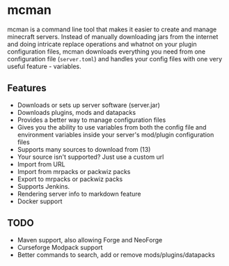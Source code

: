 # mcman

mcman is a command line tool that makes it easier to create and manage minecraft servers. Instead of manually downloading jars from the internet and doing intricate replace operations and whatnot on your plugin configuration files, mcman downloads everything you need from one configuration file (`server.toml`) and handles your config files with one very useful feature - variables.

## Features

- Downloads or sets up server software (server.jar)
- Downloads plugins, mods and datapacks
- Provides a better way to manage configuration files
- Gives you the ability to use variables from both the config file and environment variables inside your server's mod/plugin configuration files
- Supports many sources to download from (13)
- Your source isn't supported? Just use a custom url
- Import from URL
- Import from mrpacks or packwiz packs
- Export to mrpacks or packwiz packs
- Supports Jenkins.
- Rendering server info to markdown feature
- Docker support

## TODO

- Maven support, also allowing Forge and NeoForge
- Curseforge Modpack support
- Better commands to search, add or remove mods/plugins/datapacks
